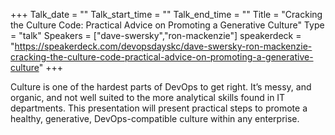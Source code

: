 +++
Talk_date = ""
Talk_start_time = ""
Talk_end_time = ""
Title = "Cracking the Culture Code: Practical Advice on Promoting a Generative Culture"
Type = "talk"
Speakers = ["dave-swersky","ron-mackenzie"]
speakerdeck = "https://speakerdeck.com/devopsdayskc/dave-swersky-ron-mackenzie-cracking-the-culture-code-practical-advice-on-promoting-a-generative-culture"
+++

Culture is one of the hardest parts of DevOps to get right. It’s messy, and organic, and not well suited to the more analytical skills found in IT departments. This presentation will present practical steps to promote a healthy, generative, DevOps-compatible culture within any enterprise.